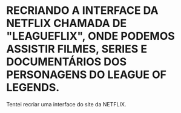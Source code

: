 # RECRIANDO A INTERFACE DA NETFLIX CHAMADA DE "LEAGUEFLIX", ONDE PODEMOS ASSISTIR FILMES, SERIES E DOCUMENTÁRIOS DOS PERSONAGENS DO LEAGUE OF LEGENDS.








Tentei recriar uma interface do site da NETFLIX.
